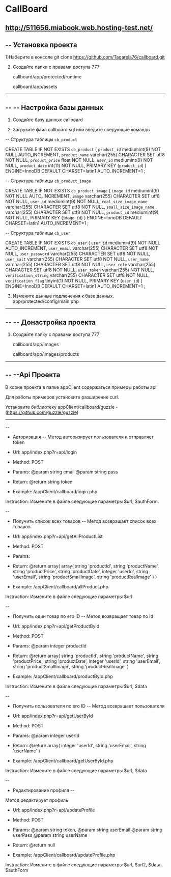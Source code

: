 CallBoard
=======================================================
http://511656.miabook.web.hosting-test.net/
--
-- Установка проекта
--

1)Наберите в консоле
git clone https://github.com/Tagarela76/callboard.git

2) Создайте папки с правами доступа 777

    callboard/app/protected/runtime

    callboard/app/assets

-- --------------------------------------------------------
--
-- Настройка базы данных
--

1) Создайте базу данных callboard

2) Загрузите файл callboard.sql или введите следующие команды


-- Структура таблицы `cb_product`

CREATE TABLE IF NOT EXISTS `cb_product` (
  `product_id` mediumint(9) NOT NULL AUTO_INCREMENT,
  `product_name` varchar(255) CHARACTER SET utf8 NOT NULL,
  `product_price` float NOT NULL,
  `user_id` mediumint(9) NOT NULL,
  `product_date` int(11) NOT NULL,
  PRIMARY KEY (`product_id`)
) ENGINE=InnoDB  DEFAULT CHARSET=latin1 AUTO_INCREMENT=1 ;

-- Структура таблицы `cb_product_image`

CREATE TABLE IF NOT EXISTS `cb_product_image` (
  `image_id` mediumint(9) NOT NULL AUTO_INCREMENT,
  `image` varchar(255) CHARACTER SET utf8 NOT NULL,
  `user_id` mediumint(9) NOT NULL,
  `real_size_image_name` varchar(255) CHARACTER SET utf8 NOT NULL,
  `small_size_image_name` varchar(255) CHARACTER SET utf8 NOT NULL,
  `product_id` mediumint(9) NOT NULL,
  PRIMARY KEY (`image_id`)
) ENGINE=InnoDB  DEFAULT CHARSET=latin1 AUTO_INCREMENT=1 ;

-- Структура таблицы `cb_user`

CREATE TABLE IF NOT EXISTS `cb_user` (
  `user_id` mediumint(9) NOT NULL AUTO_INCREMENT,
  `user_email` varchar(255) CHARACTER SET utf8 NOT NULL,
  `user_password` varchar(255) CHARACTER SET utf8 NOT NULL,
  `user_salt` varchar(255) CHARACTER SET utf8 NOT NULL,
  `user_name` varchar(255) CHARACTER SET utf8 NOT NULL,
  `user_role` varchar(255) CHARACTER SET utf8 NOT NULL,
  `user_token` varchar(255) NOT NULL,
  `verification_string` varchar(255) CHARACTER SET utf8 NOT NULL,
  `verification_flag` tinyint(1) NOT NULL,
  PRIMARY KEY (`user_id`)
) ENGINE=InnoDB  DEFAULT CHARSET=latin1 AUTO_INCREMENT=1 ;

3) Измените данные подлючения к базе данных.
    app/protected/config/main.php

 -- --------------------------------------------------------
--
-- Донастройка проекта
--

1) Создайте папку с правами доступа 777

    callboard/app/images

    callboard/app/images/products

-- --------------------------------------------------------

--
--Api Проекта
--

В корне проекта в папке appClient содержаться примеры работы api

Для работы примеров установите  разширение curl.

Установите библиотеку appClient/callboard/guzzle - (https://github.com/guzzle/guzzle)
-- --------------------------------------------------------
   
--
 * Авторизация
--
Метод авторизирует пользователя и отправляет token

* Url: app/index.php?r=api/login
* Method: POST
* Params:
    @param string email
    @param string pass
* Return:
    @return string token

* Example:
/appClient/callboard/login.php

Instruction:
Измените в файле следующие параметры
$url, $authForm.

--
  * Получить список всех товаров
--
Метод возвращает список всех товаров

* Url: app/index.php?r=api/getAllProductList
* Method: POST
* Params:
* Return:
    @return array(
        array(
          string 'productId',
          string 'productName',
          string 'productPrice',
          string 'productDate',
          integer 'userId',
          string 'userEmail',
          string 'productSmallImage',
          string 'productRealImage'
    )
)

* Example:
/appClient/callboard/allProduct.php

Instruction:
Измените в файле следующие параметры
$url

--
  * Получить один товар по его ID
--
Метод возвращает товар по id

* Url: app/index.php?r=api/getProductById
* Method: POST
* Params:
    @param integer productId
* Return:
    @return array(
          string 'productId',
          string 'productName',
          string 'productPrice',
          string 'productDate',
          integer 'userId',
          string 'userEmail',
          string 'productSmallImage',
          string 'productRealImage'
    )

* Example:
/appClient/callboard/productById.php

Instruction:
Измените в файле следующие параметры
$url, $data

--
  * Получить пользователя по его ID
--
Метод возвращает пользователя

* Url: app/index.php?r=api/getUserById
* Method: POST
* Params:
    @param integer userId
* Return:
    @return array(
          integer 'userId',
          string 'userEmail',
          string 'userName'
    )

* Example:
/appClient/callboard/getUserById.php

Instruction:
Измените в файле следующие параметры
$url, $data

--
  * Редактирование профиля
--

Метод редактирует профиль

* Url: app/index.php?r=api/updateProfile
* Method: POST
* Params:
    @param string token,
    @param string userEmail
    @param string userPass
    @param string userName
* Return:
    @return null

* Example:
/appClient/callboard/updateProfile.php

Instruction:
Измените в файле следующие параметры
$url, $url2, $data, $authForm